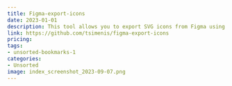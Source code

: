 ```yaml
---
title: Figma-export-icons
date: 2023-01-01
description: This tool allows you to export SVG icons from Figma using the Figma REST API.
link: https://github.com/tsimenis/figma-export-icons
pricing: 
tags: 
- unsorted-bookmarks-1 
categories: 
- Unsorted 
image: index_screenshot_2023-09-07.png
---
```

